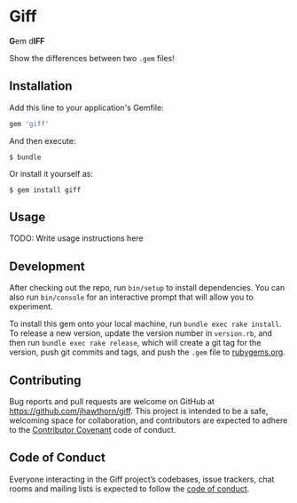 # Giff

<b>G</b>em d<b>IFF</b>

Show the differences between two `.gem` files!

## Installation

Add this line to your application's Gemfile:

```ruby
gem 'giff'
```

And then execute:

    $ bundle

Or install it yourself as:

    $ gem install giff

## Usage

TODO: Write usage instructions here

## Development

After checking out the repo, run `bin/setup` to install dependencies. You can also run `bin/console` for an interactive prompt that will allow you to experiment.

To install this gem onto your local machine, run `bundle exec rake install`. To release a new version, update the version number in `version.rb`, and then run `bundle exec rake release`, which will create a git tag for the version, push git commits and tags, and push the `.gem` file to [rubygems.org](https://rubygems.org).

## Contributing

Bug reports and pull requests are welcome on GitHub at https://github.com/jhawthorn/giff. This project is intended to be a safe, welcoming space for collaboration, and contributors are expected to adhere to the [Contributor Covenant](http://contributor-covenant.org) code of conduct.

## Code of Conduct

Everyone interacting in the Giff project’s codebases, issue trackers, chat rooms and mailing lists is expected to follow the [code of conduct](https://github.com/jhawthorn/giff/blob/master/CODE_OF_CONDUCT.md).
